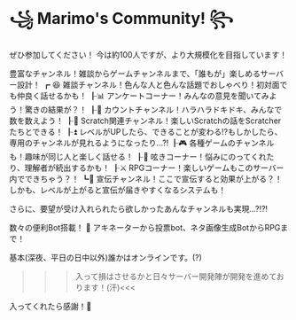 # **꧁ Marimo's Community! ꧂**

ぜひ参加してください！
今は約100人ですが、より大規模化を目指しています！

豊富なチャンネル！雑談からゲームチャンネルまで、「誰もが」楽しめるサーバー設計！
┏ 😆 雑談チャンネル！色んな人と色んな話題でおしゃべり！初対面でも仲良く話せるかも！
┠📊 アンケートコーナー！みんなの意見を聞いてみよう！驚きの結果が？！
┠🔢 カウントチャンネル！ハラハラドキドキ、みんなで数を数えよう！
┠📝 Scratch関連チャンネル！楽しいScratchの話をScratcherたちとできる！
┠⏫ レベルがUPしたら、できることが変わる!?もしかしたら、専用のチャンネルが見れるようになったり...?!
┠🎮 各種ゲームのチャンネルも！趣味が同じ人と楽しく話せる！
┠💭 呟きコーナー！悩みにのってくれたり、理解者が続出するかも！
┠⚔️ RPGコーナー！楽しいゲームもこのサーバー内でできちゃう？！
┗📢 宣伝チャンネル！ここで宣伝すると効果が上がる？！しかも、レベルが上がると宣伝が届きやすくなるシステムも！

さらに、要望が受け入れられたら欲しかったあんなチャンネルも実現...?!?!

数々の便利Bot搭載！
🤖 アキネーターから投票bot、ネタ画像生成BotからRPGまで！

基本(深夜、平日の日中以外)誰かはオンラインです。(?)
>>>入って損はさせるかと日々サーバー開発陣が開発を進めております！(汗)<<<

入ってくれたら感謝！🥳
